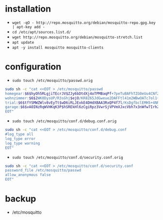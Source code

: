 # installation
 - `wget -qO - http://repo.mosquitto.org/debian/mosquitto-repo.gpg.key | apt-key add -`
 - `cd /etc/apt/sources.list.d/`
 - `wget http://repo.mosquitto.org/debian/mosquitto-stretch.list`
 - `apt update`
 - `apt -y install mosquitto mosquitto-clients`

# configuration
 - `sudo touch /etc/mosquitto/passwd.orig`
```bash
sudo sh -c "cat <<EOT > /etc/mosquitto/passwd
homegear:$6$hyOh5RLgjiTEcrJV$ZJy6bDtdXj4oTPMBaqPf+7peTuBAFhTZG0eUu4CNfZxoH8Aj5mxU4L36OB6Z52RWv5bQ3Gxb3qg+jvBzqa5Edw==
wohnzimmer:$6$2WK0DysUP/R3sGhj$ejO/KR8Z65JdGweue2DAFFtl41m2WBwOATc7ol1+svopPZn7jhsNXFAe0xAXKBASG3K5c8hEPn++5yEGFni1QA==
trial:$6$tfYSMWZWlv8vEyTt$wD6iRLJExkE4DHdXBAA3RxQP4f7l/KsDgfbclEMH5+4NPQda46RrxQXMYZ47vLOmifEbV35RM0WXUt9rX7kOaQ==
garage:$6$vAOINzRqWVHKqK3P$hSREkHl6zCgiRpz3VwrSjVPVmXJxcVbh7x3nWfw7IrhZBNszejyJkHoBeZhES8yPqTTSt7jm31WWtnd37gxK6g==
EOT"
```
 - `sudo touch /etc/mosquitto/conf.d/debug.conf.orig`
```bash
sudo sh -c "cat <<EOT > /etc/mosquitto/conf.d/debug.conf
#log_type all
log_type error
log_type warning
EOT"
```
 - `sudo touch /etc/mosquitto/conf.d/security.conf.orig`
```bash
sudo sh -c "cat <<EOT > /etc/mosquitto/conf.d/security.conf
password_file /etc/mosquitto/passwd
allow_anonymous false
EOT"
```

# backup
 - /etc/mosquitto
